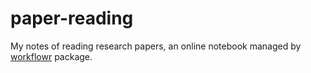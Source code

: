 # paper-reading

My notes of reading research papers,
an online notebook managed by [workflowr][] package.

[workflowr]: https://github.com/jdblischak/workflowr
